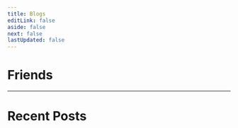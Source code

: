 ```yaml
---
title: Blogs
editLink: false
aside: false
next: false 
lastUpdated: false
---
```


<script setup>
import { ref } from 'vue'
import PostList from '../components/PostList.vue'
import Blogger from '../components/Blogger.vue'
</script>

# Friends <Badge type="warning" text="beta" />

<Suspense><Blogger ></Blogger></Suspense>

---

# Recent Posts <Badge type="warning" text="beta" />

<Suspense><PostList ></PostList></Suspense>
